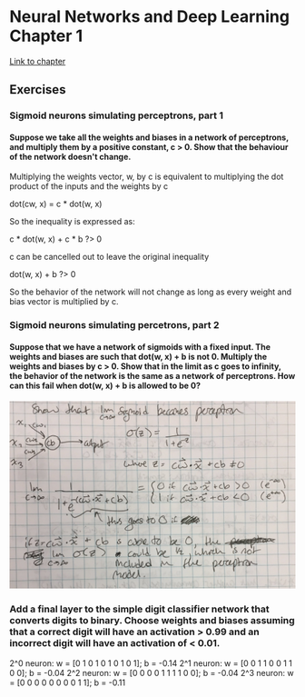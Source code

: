 # Neural Networks and Deep Learning Chapter 1
[Link to chapter](http://neuralnetworksanddeeplearning.com/chap1.html)
## Exercises
### Sigmoid neurons simulating perceptrons, part 1
#### Suppose we take all the weights and biases in a network of perceptrons, and multiply them by a positive constant, c > 0. Show that the behaviour of the network doesn't change.

Multiplying the weights vector, w, by c is equivalent to multiplying the dot product of the inputs and the weights by c

dot(cw, x) = c * dot(w, x)

So the inequality is expressed as:

c * dot(w, x) + c * b ?> 0

c can be cancelled out to leave the original inequality

dot(w, x) + b ?> 0

So the behavior of the network will not change as long as every weight and bias vector is multiplied by c.

### Sigmoid neurons simulating percetrons, part 2
#### Suppose that we have a network of sigmoids with a fixed input. The weights and biases are such that dot(w, x) + b is not 0. Multiply the weights and biases by c > 0. Show that in the limit as c goes to infinity, the behavior of the network is the same as a network of perceptrons. How can this fail when dot(w, x) + b is allowed to be 0?

![solution](images/exercise2solution.JPG)

### Add a final layer to the simple digit classifier network that converts digits to binary. Choose weights and biases assuming that a correct digit will have an activation > 0.99 and an incorrect digit will have an activation of < 0.01.

2^0 neuron: w = [0 1 0 1 0 1 0 1 0 1]; b = -0.14
2^1 neuron: w = [0 0 1 1 0 0 1 1 0 0]; b = -0.04
2^2 neuron: w = [0 0 0 0 1 1 1 1 0 0]; b = -0.04
2^3 neuron: w = [0 0 0 0 0 0 0 0 1 1]; b = -0.11